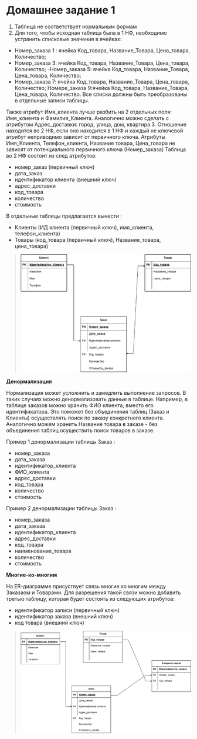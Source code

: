 # Домашнее задание 1
1. Таблица не соответствует нормальным формам
2. Для того, чтобы исходная таблица была в 1 НФ, необходимо устранить списковые значения в ячейках: 
- Номер_заказа 1 : ячейка Код_товара, Название_Товара, Цена_товара, Количество;
- Номер_заказа 3: ячейка Код_товара, Название_Товара, Цена_товара, Количество;
-Номер_заказа 5: ячейка Код_товара, Название_Товара, Цена_товара, Количество;
- Номер_заказа 7: ячейка Код_товара, Название_Товара, Цена_товара, Количество;
Номере_заказа 9:ячейка Код_товара, Название_Товара, Цена_товара, Количество.
Все списки должны быть преобразованы в отдельные записи таблицы.

Также атрибут Имя_клиента лучше разбить на 2 отдельных поля: Имя_клиента и Фамилия_Клиента. Аналогично можно сделать с атрибутом Адрес_доставки: город, улица, дом, квартира
3. Отношение находится во 2 НФ, если оно находится в 1 НФ и каждый не ключевой атрибут неприводимо зависит от первичного ключа.
Атрибуты Имя_Клиента, Телефон_клиента, Название товара, Цена_товара не зависят от потенциального первичного ключа (Номер_заказа)
Таблица во 2 НФ состоит из след атрибутов:
- номер_заказ (первичный ключ)
- дата_заказ
- идентификатор клиента (внешний ключ)
- адрес_доставки
- код_товара
- количество
- стоимость

В отдельные таблицы предлагается вынести :
- Клиенты (ИД клиента (первичный ключ), имя_клиента, телефон_клиента)
- Товары (код_товара (первичный ключ), Название_товара, цена_товара)

>![Результат 1](/diag.png)

**Денормализация**

Нормализация может усложнить и замедлить выполнение запросов.
В таких случаях можно денормализовать данные в таблице.
Например, в таблице заказов можно хранить ФИО клиента, вместо его идентификатора. Это поможет без объединения таблиц (Заказ и Клиенты) осуществлять поиск по заказу конкретного клиента.
Аналогично можем хранить Название товара в заказе - без объединения таблиц осуществить поиск товаров в заказе.

Пример 1 денормализации таблицы Заказ :
- номер_заказа
- дата_заказа
- идентификатор_клиента
- ФИО_клиента
- адрес_доставки
- код_товара
- количество
- стоимость

Пример 2 денормализации таблицы Заказ :
- номер_заказа
- дата_заказа
- идентификатор_клиента
- адрес_доставки
- код_товара
- наименование_товара
- количество
- стоимость

**Многие-ко-многим**

На ER-диаграмме присуствует связь многие ко многим между Заказаом и Товарами. Для разрешения такой связи можно добавить третью таблицу, которая будет состоять из следующих атрибутов:
- идентификатор записи (первичный ключ)
- идентификатор заказа (внешний ключ)
- код товара (внешний ключ)
>![Результат 2](/er.png)
